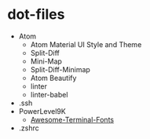 # dot-files

* Atom
  * Atom Material UI Style and Theme
  * Split-Diff
  * Mini-Map
  * Split-Diff-Minimap
  * Atom Beautify
  * linter
  * linter-babel
* .ssh
* PowerLevel9K
  * [Awesome-Terminal-Fonts](https://github.com/gabrielelana/awesome-terminal-fonts)
* .zshrc
